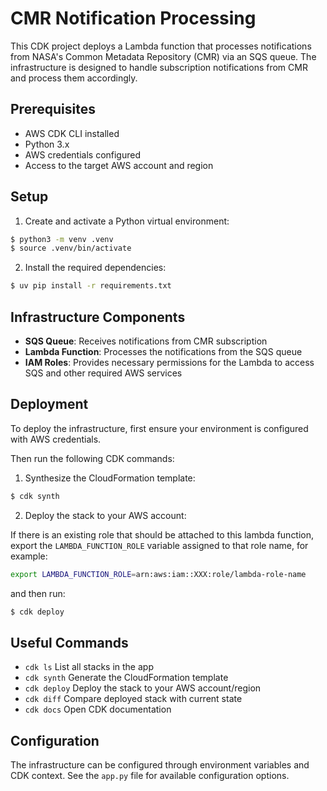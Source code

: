 # CMR Notification Processing

This CDK project deploys a Lambda function that processes notifications from NASA's Common Metadata Repository (CMR) via an SQS queue. The infrastructure is designed to handle subscription notifications from CMR and process them accordingly.

## Prerequisites

- AWS CDK CLI installed
- Python 3.x
- AWS credentials configured
- Access to the target AWS account and region

## Setup

1. Create and activate a Python virtual environment:

```bash
$ python3 -m venv .venv
$ source .venv/bin/activate
```

2. Install the required dependencies:

```bash
$ uv pip install -r requirements.txt
```

## Infrastructure Components

- **SQS Queue**: Receives notifications from CMR subscription
- **Lambda Function**: Processes the notifications from the SQS queue
- **IAM Roles**: Provides necessary permissions for the Lambda to access SQS and other required AWS services

## Deployment

To deploy the infrastructure, first ensure your environment is configured with AWS credentials. 

Then run the following CDK commands:

1. Synthesize the CloudFormation template:
```bash
$ cdk synth
```

2. Deploy the stack to your AWS account:

If there is an existing role that should be attached to this lambda function, export the `LAMBDA_FUNCTION_ROLE` variable assigned to that role name, for example:

```bash
export LAMBDA_FUNCTION_ROLE=arn:aws:iam::XXX:role/lambda-role-name
```

and then run:

```bash
$ cdk deploy
```

## Useful Commands

- `cdk ls`          List all stacks in the app
- `cdk synth`       Generate the CloudFormation template
- `cdk deploy`      Deploy the stack to your AWS account/region
- `cdk diff`        Compare deployed stack with current state
- `cdk docs`        Open CDK documentation

## Configuration

The infrastructure can be configured through environment variables and CDK context. See the `app.py` file for available configuration options.

